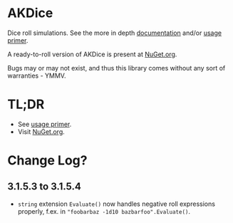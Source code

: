 # AKDice

Dice roll simulations. See the more in depth [documentation](AKDice/Doc.md) and/or [usage primer](AKDice/README.md).

A ready-to-roll version of AKDice is present at [NuGet.org](https://nuget.org/packages/AKDice).

Bugs may or may not exist, and thus this library comes without any sort of warranties - YMMV.

# TL;DR
* See [usage primer](AKDice/README.md).
* Visit [NuGet.org](https://nuget.org/packages/AKDice).

# Change Log?
## 3.1.5.3 to 3.1.5.4
* `string` extension `Evaluate()` now handles negative roll expressions properly, f.ex. in `"foobarbaz -1d10 bazbarfoo".Evaluate()`.

